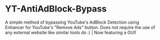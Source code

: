 # YT-AntiAdBlock-Bypass
A simple method of bypassing YouTube's AdBlock Detection using Enhancer for YouTube's "Remove Ads" button. Does not require the use of any external website like similar tools do :) | Now featuring a GUI!
